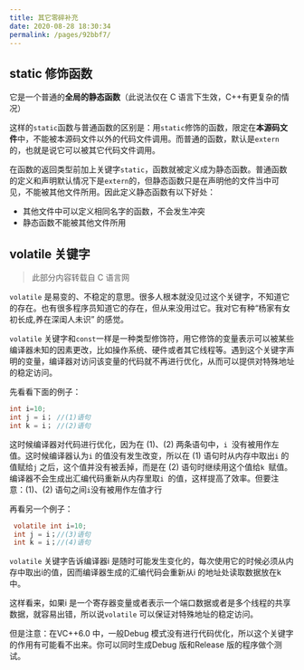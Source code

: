 ```yaml
---
title: 其它零碎补充
date: 2020-08-28 18:30:34
permalink: /pages/92bbf7/
---
```

## static 修饰函数

它是一个普通的**全局的静态函数**（此说法仅在 C 语言下生效，C++有更复杂的情况）

这样的`static`函数与普通函数的区别是：用`static`修饰的函数，限定在**本源码文件**中，不能被本源码文件以外的代码文件调用。而普通的函数，默认是`extern`的，也就是说它可以被其它代码文件调用。

在函数的返回类型前加上关键字`static`，函数就被定义成为静态函数。普通函数的定义和声明默认情况下是`extern`的，但静态函数只是在声明他的文件当中可见，不能被其他文件所用。因此定义静态函数有以下好处：

* 其他文件中可以定义相同名字的函数，不会发生冲突
* 静态函数不能被其他文件所用

## volatile 关键字

> 此部分内容转载自 C 语言网

`volatile` 是易变的、不稳定的意思。很多人根本就没见过这个关键字，不知道它的存在。也有很多程序员知道它的存在，但从来没用过它。我对它有种“杨家有女初长成,养在深闺人未识” 的感觉。

`volatile` 关键字和`const`一样是一种类型修饰符，用它修饰的变量表示可以被某些编译器未知的因素更改，比如操作系统、硬件或者其它线程等。遇到这个关键字声明的变量，编译器对访问该变量的代码就不再进行优化，从而可以提供对特殊地址的稳定访问。

先看看下面的例子：  

  ```c
  int i=10;  
  int j = i； //(1)语句  
  int k = i； //(2)语句
  ```

这时候编译器对代码进行优化，因为在 (1)、(2) 两条语句中，`i `没有被用作左值。这时候编译器认为`i` 的值没有发生改变，所以在 (1) 语句时从内存中取出`i` 的值赋给`j` 之后，这个值并没有被丢掉，而是在 (2) 语句时继续用这个值给`k `赋值。编译器不会生成出汇编代码重新从内存里取`i `的值，这样提高了效率。但要注意：(1)、(2) 语句之间`i`没有被用作左值才行

再看另一个例子： 

```c
 volatile int i=10;  
 int j = i；//(3)语句  
 int k = i；//(4)语句  
```

`volatile` 关键字告诉编译器i 是随时可能发生变化的，每次使用它的时候必须从内存中取出i的值，因而编译器生成的汇编代码会重新从i 的地址处读取数据放在k 中。

这样看来，如果i 是一个寄存器变量或者表示一个端口数据或者是多个线程的共享数据，就容易出错，所以说`volatile` 可以保证对特殊地址的稳定访问。

但是注意：在VC++6.0 中，一般Debug 模式没有进行代码优化，所以这个关键字的作用有可能看不出来。你可以同时生成Debug 版和Release 版的程序做个测试。